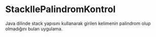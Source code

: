 # StackIlePalindromKontrol
 Java dilinde stack yapısını kullanarak girilen kelimenin palindrom olup olmadığını bulan uygulama.
